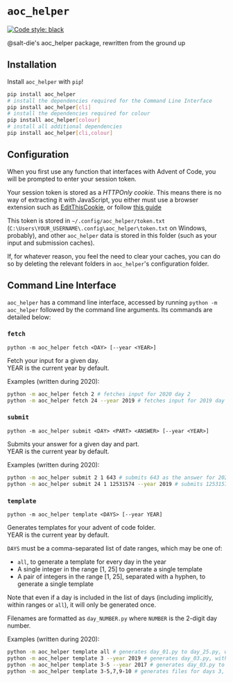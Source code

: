# `aoc_helper`

[![Code style: black](https://img.shields.io/badge/code%20style-black-000000.svg)](https://github.com/psf/black)

@salt-die's aoc_helper package, rewritten from the ground up

## Installation

Install `aoc_helper` with `pip`!

```bash
pip install aoc_helper
# install the dependencies required for the Command Line Interface
pip install aoc_helper[cli]
# install the dependencies required for colour
pip install aoc_helper[colour]
# install all additional dependencies
pip install aoc_helper[cli,colour]
```

## Configuration

When you first use any function that interfaces with Advent of Code, you will be prompted to enter your session token.

Your session token is stored as a *HTTPOnly cookie*. This means there is no way of extracting it with JavaScript, you either must
use a browser extension such as [EditThisCookie](http://www.editthiscookie.com/), or follow [this guide](https://github.com/wimglenn/advent-of-code-wim/issues/1)

This token is stored in `~/.config/aoc_helper/token.txt` (`C:\Users\YOUR_USERNAME\.config\aoc_helper\token.txt` on Windows,
probably), and other `aoc_helper` data is stored in this folder (such as your input and submission caches).

If, for whatever reason, you feel the need to clear your caches, you can do so by deleting the relevant folders in `aoc_helper`'s
configuration folder.

## Command Line Interface

`aoc_helper` has a command line interface, accessed by running `python -m aoc_helper` followed by the command line arguments. Its commands are detailed below:

### `fetch`

`python -m aoc_helper fetch <DAY> [--year <YEAR>]`

Fetch your input for a given day.  
YEAR is the current year by default.

Examples (written during 2020):

```bash
python -m aoc_helper fetch 2 # fetches input for 2020 day 2
python -m aoc_helper fetch 24 --year 2019 # fetches input for 2019 day 24
```

### `submit`

`python -m aoc_helper submit <DAY> <PART> <ANSWER> [--year <YEAR>]`

Submits your answer for a given day and part.  
YEAR is the current year by default.

Examples (written during 2020):

```bash
python -m aoc_helper submit 2 1 643 # submits 643 as the answer for 2020 day 2 part 1
python -m aoc_helper submit 24 1 12531574 --year 2019 # submits 12531574 as the answer for 2019 day 2 part 1
```

### `template`

`python -m aoc_helper template <DAYS> [--year YEAR]`

Generates templates for your advent of code folder.  
YEAR is the current year by default.

`DAYS` must be a comma-separated list of date ranges, which may be one of:

- `all`, to generate a template for every day in the year
- A single integer in the range [1, 25] to generate a single template
- A pair of integers in the range [1, 25], separated with a hyphen, to generate a single template

Note that even if a day is included in the list of days (including implicitly, within ranges or `all`), it will only be generated once.

Filenames are formatted as `day_NUMBER.py` where `NUMBER` is the 2-digit day number.

Examples (written during 2020):

```bash
python -m aoc_helper template all # generates day_01.py to day_25.py, with aoc_helper methods referencing 2020, in the current folder
python -m aoc_helper template 3 --year 2019 # generates day_03.py, with aoc_helper methods referencing 2019, in the current folder
python -m aoc_helper template 3-5 --year 2017 # generates day_03.py to day_05.py, with aoc_helper methods referencing 2017, in the current folder
python -m aoc_helper template 3-5,7,9-10 # generates files for days 3, 4, 5, 7, 9, and 10
```

